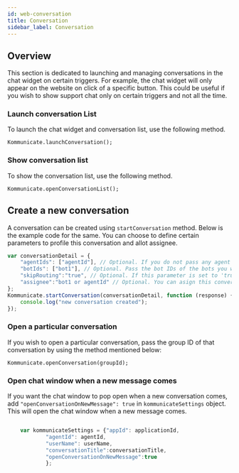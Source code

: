 ```yaml
---
id: web-conversation
title: Conversation
sidebar_label: Conversation
---
```

## Overview
This section is dedicated to launching and managing conversations in the chat widget on certain triggers. For example, the chat widget will only appear on the website on click of a specific button. This could be useful if you wish to show support chat only on certain triggers and not all the time.


### Launch conversation List
To launch the chat widget and conversation list, use the following method.

```
Kommunicate.launchConversation();
```
### Show conversation list
To show the conversation list, use the following method.

```
Kommunicate.openConversationList();
```

## Create a new conversation
A conversation can be created using `startConversation` method. Below is the example code for the same. You can choose to define certain parameters to profile this conversation and allot assignee.

```javascript
var conversationDetail = {
    "agentIds": ["agentId"], // Optional. If you do not pass any agent ID, the default agent will automatically get selected.
    "botIds": ["bot1"], // Optional. Pass the bot IDs of the bots you want to add in this conversation.
    "skipRouting":"true", // Optional. If this parameter is set to 'true', then routing rules will be skipped for this conversation.
    "assignee":"bot1 or agentId" // Optional. You can asign this conversation to any agent or bot. If you do not pass the ID. the conversation will assigned to the default agent.
};
Kommunicate.startConversation(conversationDetail, function (response) {
    console.log("new conversation created");
});                    
```

### Open a particular conversation
If you wish to open a particular conversation, pass the group ID of that conversation by using the method mentioned below:

```
Kommunicate.openConversation(groupId);
```

### Open chat window when a new message comes
If you want the chat window to pop open when a new conversation comes, add `"openConversationOnNewMessage": true` in `kommunicateSettings` object. This will open the chat window when a new message comes.

```javascript

    var kommunicateSettings = {"appId": applicationId,
            "agentId": agentId,
            "userName": userName,
            "conversationTitle":conversationTitle,
            "openConversationOnNewMessage":true
            };


```
